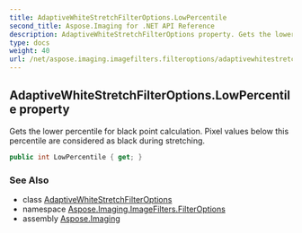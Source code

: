 ```yaml
---
title: AdaptiveWhiteStretchFilterOptions.LowPercentile
second_title: Aspose.Imaging for .NET API Reference
description: AdaptiveWhiteStretchFilterOptions property. Gets the lower percentile for black point calculation. Pixel values below this percentile are considered as black during stretching
type: docs
weight: 40
url: /net/aspose.imaging.imagefilters.filteroptions/adaptivewhitestretchfilteroptions/lowpercentile/
---
```

## AdaptiveWhiteStretchFilterOptions.LowPercentile property

Gets the lower percentile for black point calculation. Pixel values below this percentile are considered as black during stretching.

```csharp
public int LowPercentile { get; }
```

### See Also

* class [AdaptiveWhiteStretchFilterOptions](../)
* namespace [Aspose.Imaging.ImageFilters.FilterOptions](../../adaptivewhitestretchfilteroptions/)
* assembly [Aspose.Imaging](../../../)


